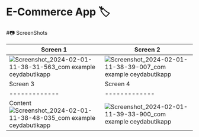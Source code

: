 # E-Commerce App 🏷️

#📷 ScreenShots

| Screen 1 | Screen 2 |
| ------------- | ------------- |
|![Screenshot_2024-02-01-11-38-31-563_com example ceydabutikapp](https://github.com/ceydaucdirhem/flutter_fashion_e-commerce_app/assets/80065036/835b3829-cdf2-474a-8e0d-b16d7c0ab420) | ![Screenshot_2024-02-01-11-38-39-007_com example ceydabutikapp](https://github.com/ceydaucdirhem/flutter_fashion_e-commerce_app/assets/80065036/5e05eeb4-d828-47fc-9d3a-f1515f92b0d0)  |
| Screen 3 | Screen 4 |
| ------------- | ------------- |
| Content ![Screenshot_2024-02-01-11-38-48-035_com example ceydabutikapp](https://github.com/ceydaucdirhem/flutter_fashion_e-commerce_app/assets/80065036/2fc8f8ba-50f8-4dd4-9358-4204fd391740)  |  ![Screenshot_2024-02-01-11-39-33-900_com example ceydabutikapp](https://github.com/ceydaucdirhem/flutter_fashion_e-commerce_app/assets/80065036/c82346eb-ce32-4022-b80c-72427ce4eb77)  |


